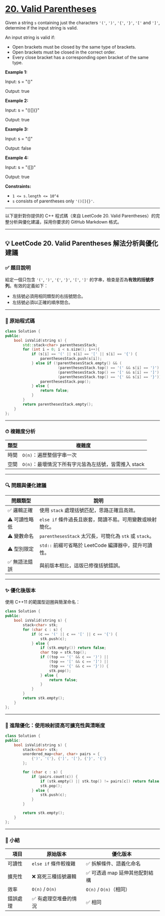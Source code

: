 # [20. Valid Parentheses](https://leetcode.com/problems/valid-parentheses/description/)

Given a string <code>s</code> containing just the characters <code>'('</code>, <code>')'</code>, <code>'{'</code>, <code>'}'</code>, <code>'['</code> and <code>']'</code>, determine if the input string is valid.

An input string is valid if:

- Open brackets must be closed by the same type of brackets.
- Open brackets must be closed in the correct order.
- Every close bracket has a corresponding open bracket of the same type.

**Example 1:** 

<div class="example-block">
Input: s = "()"

Output: true

**Example 2:** 

<div class="example-block">
Input: s = "()[]{}"

Output: true

**Example 3:** 

<div class="example-block">
Input: s = "(]"

Output: false

**Example 4:** 

<div class="example-block">
Input: s = "([])"

Output: true

**Constraints:** 

- <code>1 <= s.length <= 10^4</code>
- <code>s</code> consists of parentheses only <code>'()[]{}'</code>.

---

以下是針對你提供的 C++ 程式碼（來自 LeetCode 20. Valid Parentheses）的完整分析與優化建議，採用你要求的 GitHub Markdown 格式。

---

## 💡 LeetCode 20. Valid Parentheses 解法分析與優化建議

### ✅ 題目說明

給定一個只包含 `'('`, `')'`, `'{'`, `'}'`, `'['`, `']'` 的字串，檢查是否為**有效的括號序列**。有效的定義如下：

* 左括號必須用相同類型的右括號閉合。
* 左括號必須以正確的順序閉合。

---

### 🔢 原始程式碼

```cpp
class Solution {
public:
    bool isValid(string s) {
        std::stack<char> parenthesesStack;
        for (int i = 0; i < s.size(); i++){
            if (s[i] == '(' || s[i] == '[' || s[i] == '{') {
                parenthesesStack.push(s[i]);
            } else if (!parenthesesStack.empty() && (
                        (parenthesesStack.top() == '(' && s[i] == ')') ||
                        (parenthesesStack.top() == '[' && s[i] == ']') ||
                        (parenthesesStack.top() == '{' && s[i] == '}'))) {
                parenthesesStack.pop();
            } else {
                return false;
            }
        }
        return parenthesesStack.empty();
    }
};
```

---

### ⏱ 複雜度分析

| 類型 | 複雜度                              |
| -- | -------------------------------- |
| 時間 | `O(n)`：遍歷整個字串一次                  |
| 空間 | `O(n)`：最壞情況下所有字元皆為左括號，皆需推入 stack |

---

### 🔍 問題與優化建議

| 問題類型    | 說明                                           |
| ------- | -------------------------------------------- |
| ✅ 邏輯正確  | 使用 `stack` 處理括號匹配，思路正確且高效。                   |
| ⚠ 可讀性略低 | `else if` 條件過長且嵌套，閱讀不易。可用變數或映射簡化。            |
| ⚠ 變數命名  | `parenthesesStack` 太冗長，可簡化為 `stk` 或 `stack`。 |
| ⚠ 型別限定  | `std::` 前綴可省略於 LeetCode 編譯器中，提升可讀性。          |
| ✅ 無語法錯誤 | 與前版本相比，這版已修復括號錯誤。                            |

---

### ✨ 優化後版本

使用 C++11 的範圍型迴圈與簡潔命名：

```cpp
class Solution {
public:
    bool isValid(string s) {
        stack<char> stk;
        for (char c : s) {
            if (c == '(' || c == '[' || c == '{') {
                stk.push(c);
            } else {
                if (stk.empty()) return false;
                char top = stk.top();
                if ((top == '(' && c == ')') ||
                    (top == '[' && c == ']') ||
                    (top == '{' && c == '}')) {
                    stk.pop();
                } else {
                    return false;
                }
            }
        }
        return stk.empty();
    }
};
```

---

### 🔁 進階優化：使用映射提高可擴充性與清晰度

```cpp
class Solution {
public:
    bool isValid(string s) {
        stack<char> stk;
        unordered_map<char, char> pairs = {
            {')', '('}, {']', '['}, {'}', '{'}
        };

        for (char c : s) {
            if (pairs.count(c)) {
                if (stk.empty() || stk.top() != pairs[c]) return false;
                stk.pop();
            } else {
                stk.push(c);
            }
        }

        return stk.empty();
    }
};
```

---

### 📌 小結

| 項目   | 原始版本            | 優化版本                |
| ---- | --------------- | ------------------- |
| 可讀性  | `else if` 條件較複雜 | ✅ 拆解條件、語義化命名        |
| 擴充性  | ❌ 寫死三種括號邏輯      | ✅ 可透過 map 延伸其他配對結構  |
| 效率   | `O(n)` / `O(n)` | `O(n)` / `O(n)`（相同） |
| 錯誤處理 | ✅ 有處理空堆疊的情況     | ✅ 相同                |

